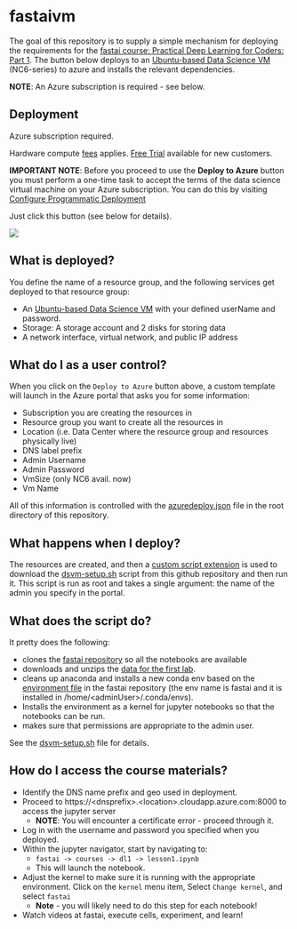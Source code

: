 # fastaivm

The goal of this repository is to supply a simple mechanism for deploying the requirements for the [fastai course: Practical Deep Learning for Coders: Part 1](http://course.fast.ai/index.html). The button below deploys to an [Ubuntu-based Data Science VM](https://docs.microsoft.com/en-us/azure/machine-learning/data-science-virtual-machine/dsvm-ubuntu-intro) (NC6-series) to azure and installs the relevant dependencies.

**NOTE**: An Azure subscription is required - see below.

## Deployment

Azure subscription required.

Hardware compute [fees](https://azure.microsoft.com/en-us/marketplace/partners/microsoft-ads/linux-data-science-vm/) applies. [Free Trial](https://azure.microsoft.com/free/) available for new customers.

**IMPORTANT NOTE**: Before you proceed to use the **Deploy to Azure** button you must perform a one-time task to accept the terms of the data science virtual machine on your Azure subscription. You can do this by visiting [Configure Programmatic Deployment](https://ms.portal.azure.com/#blade/Microsoft_Azure_Marketplace/LegalTermsSkuProgrammaticAccessBlade/legalTermsSkuProgrammaticAccessData/%7B%22product%22%3A%7B%22publisherId%22%3A%22microsoft-ads%22%2C%22offerId%22%3A%22linux-data-science-vm%22%2C%22planId%22%3A%22linuxdsvm%22%7D%7D)

Just click this button (see below for details).

<a href="https://portal.azure.com/#create/Microsoft.Template/uri/https%3A%2F%2Fraw.githubusercontent.com%2Fjreynolds01%2Ffastaivm%2Fmaster%2Fazuredeploy.json" target="_blank">
    <img src="http://azuredeploy.net/deploybutton.png"/>
</a>

## What is deployed?

You define the name of a resource group, and the following services get deployed to that resource group:
  - An [Ubuntu-based Data Science VM](https://docs.microsoft.com/en-us/azure/machine-learning/data-science-virtual-machine/dsvm-ubuntu-intro) with your defined userName and password.
  - Storage: A storage account and 2 disks for storing data
  - A network interface, virtual network, and public IP address

## What do I as a user control?

When you click on the `Deploy to Azure` button above, a custom template will launch in the Azure portal that asks you for some information:

- Subscription you are creating the resources in
- Resource group you want to create all the resources in
- Location (i.e. Data Center where the resource group and resources physically live)
- DNS label prefix
- Admin Username
- Admin Password
- VmSize (only NC6 avail. now)
- Vm Name

All of this information is controlled with the [azuredeploy.json](azuredeploy.json) file in the root directory of this repository.

## What happens when I deploy?

The resources are created, and then a [custom script extension](https://docs.microsoft.com/en-us/azure/virtual-machines/extensions/custom-script-linux#template-deployment) is used to download the [dsvm-setup.sh](dsvm-setup.sh) script from this github repository and then run it. This script is run as root and takes a single argument: the name of the admin you specify in the portal.

## What does the script do?

It pretty does the following:

- clones the [fastai repository](https://github.com/fastai/fastai.git) so all the notebooks are available
- downloads and unzips the [data for the first lab](http://files.fast.ai/data/dogscats.zip).
- cleans up anaconda and installs a new conda env based on the [environment file](https://github.com/fastai/fastai/blob/master/environment.yml) in the fastai repository (the env name is fastai and it is installed in /home/\<adminUser\>/.conda/envs).
- Installs the environment as a kernel for jupyter notebooks so that the notebooks can be run.
- makes sure that permissions are appropriate to the admin user.

See the [dsvm-setup.sh](dsvm-setup.sh) file for details.

## How do I access the course materials?

- Identify the DNS name prefix and geo used in deployment.
- Proceed to https://\<dnsprefix\>.\<location\>.cloudapp.azure.com:8000 to access the jupyter server
  - **NOTE**: You will encounter a certificate error - proceed through it.
- Log in with the username and password you specified when you deployed.
- Within the jupyter navigator, start by navigating to:
  - `fastai -> courses -> dl1 -> lesson1.ipynb`
  - This will launch the notebook.
- Adjust the kernel to make sure it is running with the appropriate environment. Click on the `kernel` menu item, Select `Change kernel`, and select `fastai`
  - **Note** - you will likely need to do this step for each notebook!
- Watch videos at fastai, execute cells, experiment, and learn!
